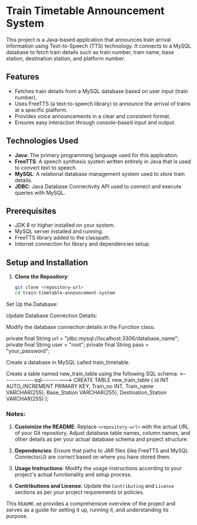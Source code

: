 # Train Timetable Announcement System

This project is a Java-based application that announces train arrival information using Text-to-Speech (TTS) technology. It connects to a MySQL database to fetch train details such as train number, train name, base station, destination station, and platform number.

## Features

- Fetches train details from a MySQL database based on user input (train number).
- Uses FreeTTS (a text-to-speech library) to announce the arrival of trains at a specific platform.
- Provides voice announcements in a clear and consistent format.
- Ensures easy interaction through console-based input and output.

## Technologies Used

- **Java**: The primary programming language used for this application.
- **FreeTTS**: A speech synthesis system written entirely in Java that is used to convert text to speech.
- **MySQL**: A relational database management system used to store train details.
- **JDBC**: Java Database Connectivity API used to connect and execute queries with MySQL.

## Prerequisites

- JDK 8 or higher installed on your system.
- MySQL server installed and running.
- FreeTTS library added to the classpath.
- Internet connection for library and dependencies setup.

## Setup and Installation

1. **Clone the Repository**:
   
   ```bash
   git clone <repository-url>
   cd train-timetable-announcement-system
Set Up the Database:

Update Database Connection Details:

Modify the database connection details in the Function class:

private final String url = "jdbc:mysql://localhost:3306/database_name";
private final String user = "root";
private final String pass = "your_password";

Create a database in MySQL called train_timetable.

Create a table named new_train_table using the following SQL schema:
<--------------sql---------->
CREATE TABLE new_train_table (
  id INT AUTO_INCREMENT PRIMARY KEY,
  Train_no INT,
  Train_name VARCHAR(255),
  Base_Station VARCHAR(255),
  Destination_Station VARCHAR(255)
);


### Notes:

1. **Customize the README**: Replace `<repository-url>` with the actual URL of your Git repository. Adjust database table names, column names, and other details as per your actual database schema and project structure.

2. **Dependencies**: Ensure that paths to JAR files (like FreeTTS and MySQL Connector/J) are correct based on where you have stored them.

3. **Usage Instructions**: Modify the usage instructions according to your project's actual functionality and setup process.

4. **Contributions and License**: Update the `Contributing` and `License` sections as per your project requirements or policies.

This `README.md` provides a comprehensive overview of the project and serves as a guide for setting it up, running it, and understanding its purpose.
